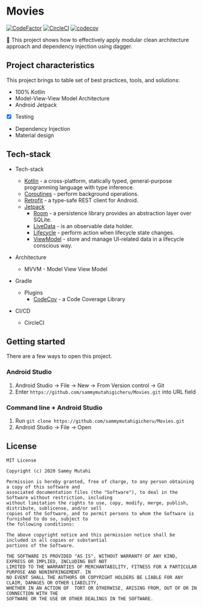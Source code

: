 # Movies
[![CodeFactor](https://www.codefactor.io/repository/github/sammymutahigicheru/Movies/badge)](https://www.codefactor.io/repository/github/sammymutahigicheru/Movies) [![CircleCI](https://circleci.com/gh/sammymutahigicheru/Movies/tree/master.svg?style=svg)](https://circleci.com/gh/sammymutahigicheru/sammymutahigicheru/tree/master) [![codecov](https://codecov.io/gh/sammymutahigicheru/Movies/branch/master/graph/badge.svg)](https://codecov.io/gh/sammymutahigicheru/Movies) 

👀  This project shows how to effectively apply modular clean architecture approach and dependency injection using dagger.

 ## Project characteristics

This project brings to table set of best practices, tools, and solutions:

* 100% Kotlin
* Model-View-View Model Architecture
* Android Jetpack
- [x] Testing
* Dependency Injection
* Material design

## Tech-stack

* Tech-stack
    * [Kotlin](https://kotlinlang.org/) - a cross-platform, statically typed, general-purpose programming language with type inference.
    * [Coroutines](https://kotlinlang.org/docs/reference/coroutines-overview.html) - perform background operations.
    * [Retrofit](https://square.github.io/retrofit/) - a type-safe REST client for Android.
    * [Jetpack](https://developer.android.com/jetpack)
        * [Room](https://developer.android.com/topic/libraries/architecture/room) - a persistence library provides an abstraction layer over SQLite.
        * [LiveData](https://developer.android.com/topic/libraries/architecture/livedata) - is an observable data holder.
        * [Lifecycle](https://developer.android.com/topic/libraries/architecture/lifecycle) - perform action when lifecycle state changes.
        * [ViewModel](https://developer.android.com/topic/libraries/architecture/viewmodel) - store and manage UI-related data in a lifecycle conscious way.

* Architecture
    * MVVM - Model View View Model
* Gradle
    * Plugins 
        * [CodeCov](https://codecov.io/gh/) - a Code Coverage Library
* CI/CD
    * CircleCI 
    
## Getting started
 
 There are a few ways to open this project.
 
 ### Android Studio
 
 1. Android Studio -> File -> New -> From Version control -> Git
 2. Enter `https://github.com/sammymutahigicheru/Movies.git` into URL field
 
 ### Command line + Android Studio
 
 1. Run `git clone https://github.com/sammymutahigicheru/Movies.git`
 2. Android Studio -> File -> Open    

## License
```
MIT License

Copyright (c) 2020 Sammy Mutahi

Permission is hereby granted, free of charge, to any person obtaining a copy of this software and 
associated documentation files (the "Software"), to deal in the Software without restriction, including 
without limitation the rights to use, copy, modify, merge, publish, distribute, sublicense, and/or sell 
copies of the Software, and to permit persons to whom the Software is furnished to do so, subject to 
the following conditions:

The above copyright notice and this permission notice shall be included in all copies or substantial 
portions of the Software.

THE SOFTWARE IS PROVIDED "AS IS", WITHOUT WARRANTY OF ANY KIND, EXPRESS OR IMPLIED, INCLUDING BUT NOT 
LIMITED TO THE WARRANTIES OF MERCHANTABILITY, FITNESS FOR A PARTICULAR PURPOSE AND NONINFRINGEMENT. IN 
NO EVENT SHALL THE AUTHORS OR COPYRIGHT HOLDERS BE LIABLE FOR ANY CLAIM, DAMAGES OR OTHER LIABILITY, 
WHETHER IN AN ACTION OF  TORT OR OTHERWISE, ARISING FROM, OUT OF OR IN CONNECTION WITH THE 
SOFTWARE OR THE USE OR OTHER DEALINGS IN THE SOFTWARE.
